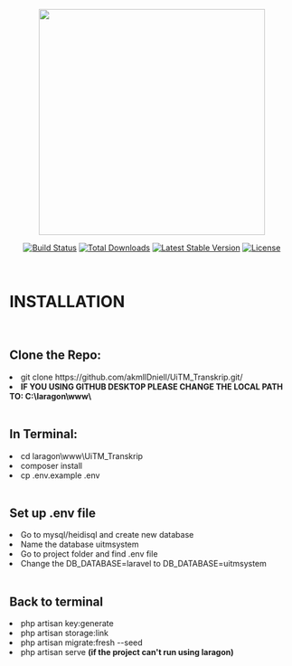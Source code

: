<p align="center"><a href="https://laravel.com" target="_blank"><img src="https://raw.githubusercontent.com/laravel/art/master/logo-lockup/5%20SVG/2%20CMYK/1%20Full%20Color/laravel-logolockup-cmyk-red.svg" width="400"></a></p>

<p align="center">
<a href="https://travis-ci.org/laravel/framework"><img src="https://travis-ci.org/laravel/framework.svg" alt="Build Status"></a>
<a href="https://packagist.org/packages/laravel/framework"><img src="https://img.shields.io/packagist/dt/laravel/framework" alt="Total Downloads"></a>
<a href="https://packagist.org/packages/laravel/framework"><img src="https://img.shields.io/packagist/v/laravel/framework" alt="Latest Stable Version"></a>
<a href="https://packagist.org/packages/laravel/framework"><img src="https://img.shields.io/packagist/l/laravel/framework" alt="License"></a>
</p>

<br>
<h1>INSTALLATION</h1>
<br>

<h2><b>Clone the Repo:</b></h2>
<li>git clone https://github.com/akmllDniell/UiTM_Transkrip.git/</li>
<li><b>IF YOU USING GITHUB DESKTOP PLEASE CHANGE THE LOCAL PATH TO: C:\laragon\www\</b></li>

<br>
<h2><b>In Terminal:</b></h2>

<li>cd laragon\www\UiTM_Transkrip</li>
<li>composer install</li>
<li>cp .env.example .env</li>

<br>
<h2><b>Set up .env file</b></h2>
<li>Go to mysql/heidisql and create new database</li>
<li>Name the database uitmsystem</li>
<li>Go to project folder and find .env file</li>
<li>Change the DB_DATABASE=laravel to DB_DATABASE=uitmsystem</li>


<br>
<h2><b>Back to terminal</b></h2>
<li>php artisan key:generate</li>
<li>php artisan storage:link</li>
<li>php artisan migrate:fresh --seed</li>
<li>php artisan serve <b>(if the project can't run using laragon)</b></li>



